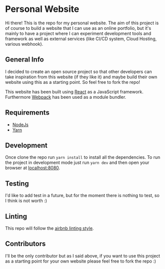 # Personal Website

Hi there! This is the repo for my personal website. The aim of this project is of course to build a website that I can use as an online portfolio, but it's mainly to have a project where I can experiment development tools and framework as well as external services (like CI/CD system, Cloud Hosting, various webhook).

## General Info

I decided to create an open source project so that other developers can take inspiration from this website (if they like it) and maybe build their own website using this as a starting point. So feel free to fork the repo!

This website has been built using [React](https://reactjs.org/) as a JavaScript framework. Furthermore [Webpack](https://webpack.github.io/docs/tutorials/getting-started/) has been used as a module bundler.

## Requirements

- [NodeJs](https://nodejs.org/en/)
- [Yarn](https://yarnpkg.com/lang/en/)

## Development

Once clone the repo run `yarn install` to install all the dependencies.
To run the project in development mode just run `yarn dev` and then open your browser at [localhost:8080](http://localhost:8080).

## Testing

I'd like to add test in a future, but for the moment there is nothing to test, so I think is not worth :)

## Linting

This repo will follow the [airbnb linting style](https://github.com/airbnb/javascript).

## Contributors

I'll be the only contributor but as I said above, if you want to use this project as a starting point for your own website please feel free to fork the repo :)

